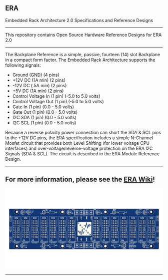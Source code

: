 ## ERA ##

Embedded Rack Architecture 2.0 Specifications and Reference Designs 

-----------------------------------------------------

This repository contains Open Source Hardware Reference Designs for ERA 2.0

-----------------------------------------------------

The Backplane Reference is a simple, passive, fourteen (14) slot Backplane in a compact form factor.
The Embedded Rack Architecture supports the following signals:

* Ground (GND)        (4 pins)
* +12V DC (1A min)    (2 pins)
* -12V DC (.5A min)   (2 pins)
* +5V DC (1A min)     (2 pins)
* Control Voltage In  (1 pin)   (-5.0 to 5.0 volts)
* Control Voltage Out (1 pin)   (-5.0 to 5.0 volts)
* Gate In             (1 pin)   (0.0 - 5.0 volts)
* Gate Out            (1 pin)   (0.0 - 5.0 volts)
* I2C SDA             (1 pin)   (0.0 - 5.0 volts)
* I2C SCL             (1 pin)   (0.0 - 5.0 volts)

Because a reverse polarity power connection can short the SDA & SCL pins to the +12V DC pins,
the ERA specification includes a simple N-Channel Mosfet circuit that provides both Level Shifting 
(for lower voltage CPU interfaces) and over-voltage/reverse-voltage protection on the ERA I2C Signals (SDA & SCL). 
The circuit is described in the ERA Module Reference Design.

-----------------------------------------------------
For more information, please see the [ERA Wiki](https://github.com/patternagents/ERA/wiki)!
-----------------------------------------------------

![Embedded Rack 2.0 Backplane Reference Design](https://github.com/patternagents/ERA/blob/master/revisions/Backplane_Reference_R2_0/images/Backplane_Reference_R2_0_top.png)

-----------------------------------------------------
